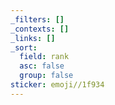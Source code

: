 ```yaml
---
_filters: []
_contexts: []
_links: []
_sort:
  field: rank
  asc: false
  group: false
sticker: emoji//1f934
---
```

